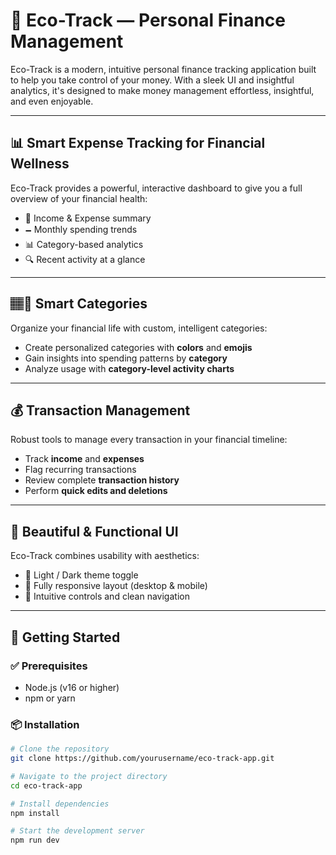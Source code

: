 # 🌿 Eco-Track — Personal Finance Management

Eco-Track is a modern, intuitive personal finance tracking application built to help you take control of your money. With a sleek UI and insightful analytics, it's designed to make money management effortless, insightful, and even enjoyable.

---

## 📊 Smart Expense Tracking for Financial Wellness

Eco-Track provides a powerful, interactive dashboard to give you a full overview of your financial health:

* 💸 Income & Expense summary
* 🗕️ Monthly spending trends
* 📊 Category-based analytics
* 🔍 Recent activity at a glance

---

## 🏽‍🎼 Smart Categories

Organize your financial life with custom, intelligent categories:

* Create personalized categories with **colors** and **emojis**
* Gain insights into spending patterns by **category**
* Analyze usage with **category-level activity charts**

---

## 💰 Transaction Management

Robust tools to manage every transaction in your financial timeline:

* Track **income** and **expenses**
* Flag recurring transactions
* Review complete **transaction history**
* Perform **quick edits and deletions**

---

## 🎨 Beautiful & Functional UI

Eco-Track combines usability with aesthetics:

* 🌙 Light / Dark theme toggle
* 📱 Fully responsive layout (desktop & mobile)
* 🧠 Intuitive controls and clean navigation

---

## 🚀 Getting Started

### ✅ Prerequisites

* Node.js (v16 or higher)
* npm or yarn

### 📦 Installation

```bash
# Clone the repository
git clone https://github.com/yourusername/eco-track-app.git

# Navigate to the project directory
cd eco-track-app

# Install dependencies
npm install

# Start the development server
npm run dev
```
